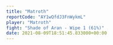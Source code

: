 ```yaml
---
title: "Matroth"
reportCode: "AY1wQfdJ3FnWykmL"
player: "Matroth"
fight: "Shade of Aran - Wipe 1 (61%)"
date: 2021-08-09T18:51:45.833000+00:00
---
```

